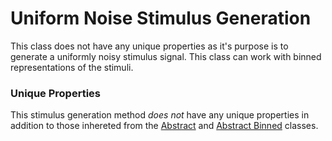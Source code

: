 # Uniform Noise Stimulus Generation

This class does not have any unique properties as it's purpose is to generate a uniformly noisy stimulus signal. This class can work with binned representations of the stimuli.  

### Unique Properties

This stimulus generation method *does not* have any unique properties in addition to those inhereted from the [Abstract](../AbstractStimulusGenerationMethod) and [Abstract Binned](../AbstractBinnedStimulusGenerationMethod) classes.